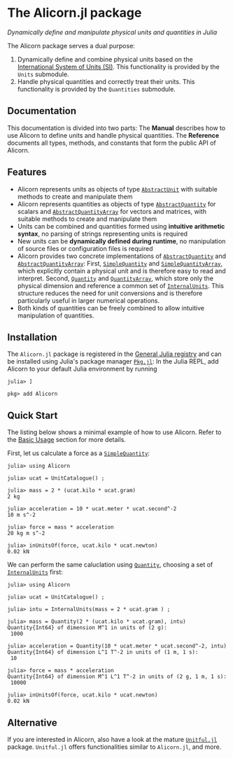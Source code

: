 # The Alicorn.jl package

*Dynamically define and manipulate physical units and quantities in Julia*

The Alicorn package serves a dual purpose:
1. Dynamically define and combine physical units based on the
   [International System of Units (SI)](https://www.bipm.org/en/publications/si-brochure/).
   This functionality is provided by the `Units` submodule.
2. Handle physical quantities and correctly treat their units. This
   functionality is provided by the `Quantities` submodule.

## Documentation

This documentation is divided into two parts: The **Manual** describes how to use
Alicorn to define units and handle physical quantities. The **Reference** documents
all types, methods, and constants that form the public API of Alicorn.

## Features

* Alicorn represents units as objects of type [`AbstractUnit`](@ref) with
  suitable methods to create and manipulate them
* Alicorn represents quantities as objects of type [`AbstractQuantity`](@ref) for scalars and [`AbstractQuantityArray`](@ref) for vectors and matrices, with suitable methods to create and manipulate them
* Units can be combined and quantities formed using **intuitive arithmetic syntax**,
  no parsing of strings representing units is required
* New units can be **dynamically defined during runtime**, no manipulation of
  source files or configuration files is required
* Alicorn provides two concrete implementations of [`AbstractQuantity`](@ref) and [`AbstractQuantityArray`](@ref): First, [`SimpleQuantity`](@ref) and [`SimpleQuantityArray`](@ref), which explicitly contain a physical unit and is therefore easy to read and interpret. Second, [`Quantity`](@ref) and [`QuantityArray`](@ref), which store only the physical dimension and reference a common set of [`InternalUnits`](@ref). This structure reduces the need for unit conversions and is therefore particularly useful in larger numerical operations.
* Both kinds of quantities can be freely combined to allow intuitive manipulation of quantities.

## Installation

The `Alicorn.jl` package is registered in the [General Julia registry](https://github.com/JuliaRegistries/General) and can be installed using Julia's package manager [`Pkg.jl`](https://julialang.github.io/Pkg.jl/): In the Julia REPL, add Alicorn to your default Julia environment by running
```
julia> ]

pkg> add Alicorn
```

## Quick Start

The listing below shows a minimal example of how to use Alicorn. Refer to the [Basic Usage](@ref) section for more details.

First, let us calculate a force as a [`SimpleQuantity`](@ref):
```jldoctest
julia> using Alicorn

julia> ucat = UnitCatalogue() ;

julia> mass = 2 * (ucat.kilo * ucat.gram)
2 kg

julia> acceleration = 10 * ucat.meter * ucat.second^-2
10 m s^-2

julia> force = mass * acceleration
20 kg m s^-2

julia> inUnitsOf(force, ucat.kilo * ucat.newton)
0.02 kN
```
We can perform the same caluclation using [`Quantity`](@ref), choosing a set of [`InternalUnits`](@ref) first:
```jldoctest
julia> using Alicorn

julia> ucat = UnitCatalogue() ;

julia> intu = InternalUnits(mass = 2 * ucat.gram ) ;

julia> mass = Quantity(2 * (ucat.kilo * ucat.gram), intu)
Quantity{Int64} of dimension M^1 in units of (2 g):
 1000

julia> acceleration = Quantity(10 * ucat.meter * ucat.second^-2, intu)
Quantity{Int64} of dimension L^1 T^-2 in units of (1 m, 1 s):
 10

julia> force = mass * acceleration
Quantity{Int64} of dimension M^1 L^1 T^-2 in units of (2 g, 1 m, 1 s):
 10000

julia> inUnitsOf(force, ucat.kilo * ucat.newton)
0.02 kN
```

## Alternative

If you are interested in Alicorn, also have a look at the mature [`Unitful.jl`](https://github.com/PainterQubits/Unitful.jl) package. `Unitful.jl` offers functionalities similar to `Alicorn.jl`, and more.

